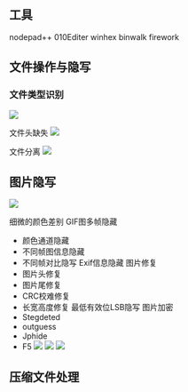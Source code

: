 ## 工具
nodepad++
010Editer
winhex
binwalk
firework
## 文件操作与隐写

### 文件类型识别
![](https://cdn.jsdelivr.net/gh/honjun/ImageHosting/picgo/20200215213454.png)

文件头缺失
![](https://cdn.jsdelivr.net/gh/honjun/ImageHosting/picgo/20200215213722.png)

文件分离
![](https://cdn.jsdelivr.net/gh/honjun/ImageHosting/picgo/20200215213840.png)

## 图片隐写
![](https://cdn.jsdelivr.net/gh/honjun/ImageHosting/picgo/20200215215207.png)

细微的颜色差别
GIF图多帧隐藏
 - 颜色通道隐藏
 - 不同帧图信息隐藏
 - 不同帧对比隐写
Exif信息隐藏
图片修复
 - 图片头修复
 - 图片尾修复
 - CRC校难修复
 - 长宽高度修复
最低有效位LSB隐写
图片加密
 - Stegdeted
 - outguess
 - Jphide
 - F5
![](https://cdn.jsdelivr.net/gh/honjun/ImageHosting/picgo/20200215215352.png)
![](https://cdn.jsdelivr.net/gh/honjun/ImageHosting/picgo/20200215215429.png)
![](https://cdn.jsdelivr.net/gh/honjun/ImageHosting/picgo/20200215222654.png)

## 压缩文件处理
